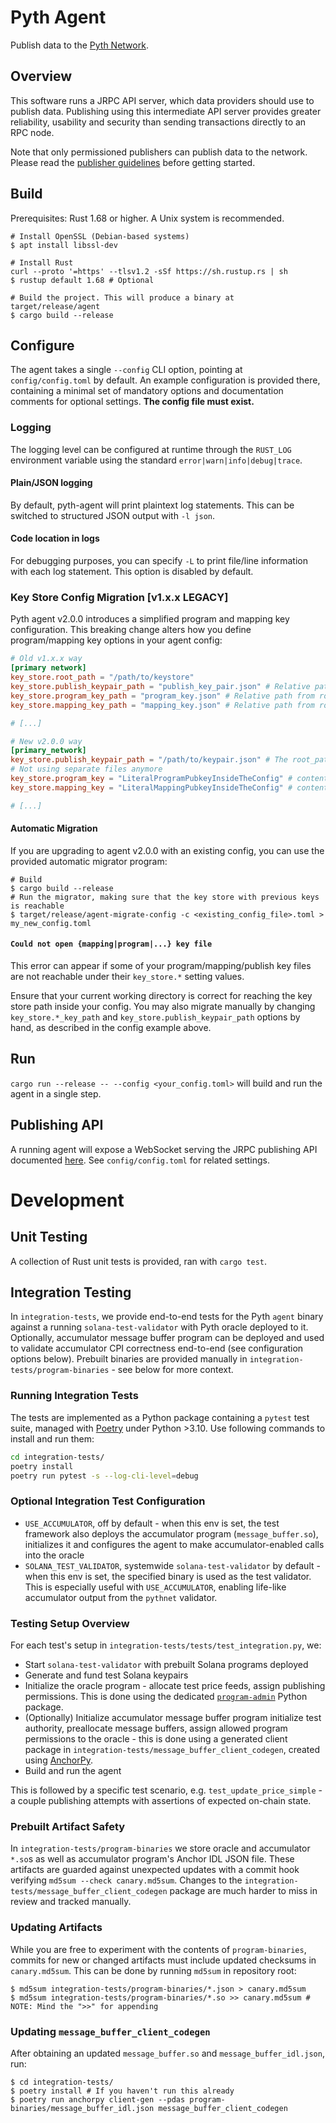 # Pyth Agent
Publish data to the [Pyth Network](https://pyth.network/).

## Overview
This software runs a JRPC API server, which data providers should use to publish data. Publishing using this intermediate API server provides greater reliability, usability and security than sending transactions directly to an RPC node.

Note that only permissioned publishers can publish data to the network. Please read the [publisher guidelines](https://docs.pyth.network/publish-data) before getting started.

## Build

Prerequisites: Rust 1.68 or higher. A Unix system is recommended.

```shell
# Install OpenSSL (Debian-based systems)
$ apt install libssl-dev

# Install Rust
curl --proto '=https' --tlsv1.2 -sSf https://sh.rustup.rs | sh
$ rustup default 1.68 # Optional

# Build the project. This will produce a binary at target/release/agent
$ cargo build --release
```

## Configure
The agent takes a single `--config` CLI option, pointing at
`config/config.toml` by default. An example configuration is provided
there, containing a minimal set of mandatory options and documentation
comments for optional settings. **The config file must exist.**

### Logging
The logging level can be configured at runtime
through the `RUST_LOG` environment variable using the standard
`error|warn|info|debug|trace`.

#### Plain/JSON logging
By default, pyth-agent will print plaintext log statements. This can be switched to structured JSON output with `-l json`.

#### Code location in logs
For debugging purposes, you can specify `-L` to print file/line information with each log statement. This option is disabled by default.

### Key Store Config Migration [v1.x.x LEGACY]
Pyth agent v2.0.0 introduces a simplified program and mapping key configuration. This breaking change alters how you define program/mapping key options in your agent config:
```toml
# Old v1.x.x way
[primary network]
key_store.root_path = "/path/to/keystore"
key_store.publish_keypair_path = "publish_key_pair.json" # Relative path from root_path, "publish_key_pair.json" by default
key_store.program_key_path = "program_key.json" # Relative path from root_path, "program_key.json" by default
key_store.mapping_key_path = "mapping_key.json" # Relative path from root_path, "mapping_key.json" by default

# [...]

# New v2.0.0 way
[primary_network]
key_store.publish_keypair_path = "/path/to/keypair.json" # The root_path is gone, we specify the full path
# Not using separate files anymore
key_store.program_key = "LiteralProgramPubkeyInsideTheConfig" # contents of legacy program_key.json;
key_store.mapping_key = "LiteralMappingPubkeyInsideTheConfig" # contents of legacy mapping_key.json

# [...]

```

#### Automatic Migration
If you are upgrading to agent v2.0.0 with an existing config, you can use the provided automatic migrator program:
```shell
# Build
$ cargo build --release
# Run the migrator, making sure that the key store with previous keys is reachable
$ target/release/agent-migrate-config -c <existing_config_file>.toml > my_new_config.toml
```

#### `Could not open {mapping|program|...} key file`
This error can appear if some of your program/mapping/publish key
files are not reachable under their `key_store.*` setting values.

Ensure that your current working directory is correct for reaching the
key store path inside your config. You may also migrate manually by
changing `key_store.*_key_path` and `key_store.publish_keypair_path`
options by hand, as described in the config example above.

## Run
`cargo run --release -- --config <your_config.toml>` will build and run the agent in a single step.

## Publishing API
A running agent will expose a WebSocket serving the JRPC publishing API documented [here](https://docs.pyth.network/publish-data/pyth-client-websocket-api). See `config/config.toml` for related settings.

# Development
## Unit Testing
A collection of Rust unit tests is provided, ran with `cargo test`.

## Integration Testing
In `integration-tests`, we provide end-to-end tests for the Pyth
`agent` binary against a running `solana-test-validator` with Pyth
oracle deployed to it. Optionally, accumulator message buffer program
can be deployed and used to validate accumulator CPI correctness
end-to-end (see configuration options below). Prebuilt binaries are
provided manually in `integration-tests/program-binaries` - see below
for more context.

### Running Integration Tests
The tests are implemented as a Python package containing a `pytest`
test suite, managed with [Poetry](https://python-poetry.org/) under
Python >3.10. Use following commands to install and run them:

```bash
cd integration-tests/
poetry install
poetry run pytest -s --log-cli-level=debug
```

### Optional Integration Test Configuration
* `USE_ACCUMULATOR`, off by default - when this env is set, the test
  framework also deploys the accumulator program
  (`message_buffer.so`), initializes it and configures the agent to
  make accumulator-enabled calls into the oracle
* `SOLANA_TEST_VALIDATOR`, systemwide `solana-test-validator` by
  default - when this env is set, the specified binary is used as the
  test validator. This is especially useful with `USE_ACCUMULATOR`,
  enabling life-like accumulator output from the `pythnet` validator.

### Testing Setup Overview
For each test's setup in `integration-tests/tests/test_integration.py`, we:
* Start `solana-test-validator` with prebuilt Solana programs deployed
* Generate and fund test Solana keypairs
* Initialize the oracle program - allocate test price feeds, assign
  publishing permissions. This is done using the dedicated [`program-admin`](https://github.com/pyth-network/program-admin) Python package.
* (Optionally) Initialize accumulator message buffer program
  initialize test authority, preallocate message buffers, assign
  allowed program permissions to the oracle - this is done using a
  generated client package in
  `integration-tests/message_buffer_client_codegen`, created using
  [AnchorPy](https://github.com/kevinheavey/anchorpy).
* Build and run the agent

This is followed by a specific test scenario,
e.g. `test_update_price_simple` - a couple publishing attempts with
assertions of expected on-chain state.

### Prebuilt Artifact Safety
In `integration-tests/program-binaries` we store oracle and
accumulator `*.so`s as well as accumulator program's Anchor IDL JSON
file. These artifacts are guarded against unexpected updates with a
commit hook verifying `md5sum --check canary.md5sum`. Changes to the
`integration-tests/message_buffer_client_codegen` package are much
harder to miss in review and tracked manually.

### Updating Artifacts
While you are free to experiment with the contents of
`program-binaries`, commits for new or changed artifacts must include
updated checksums in `canary.md5sum`. This can be done
by running `md5sum` in repository root:
```shell
$ md5sum integration-tests/program-binaries/*.json > canary.md5sum
$ md5sum integration-tests/program-binaries/*.so >> canary.md5sum # NOTE: Mind the ">>" for appending
```

### Updating `message_buffer_client_codegen`
After obtaining an updated `message_buffer.so` and `message_buffer_idl.json`, run:
```shell
$ cd integration-tests/
$ poetry install # If you haven't run this already
$ poetry run anchorpy client-gen --pdas program-binaries/message_buffer_idl.json message_buffer_client_codegen
```
